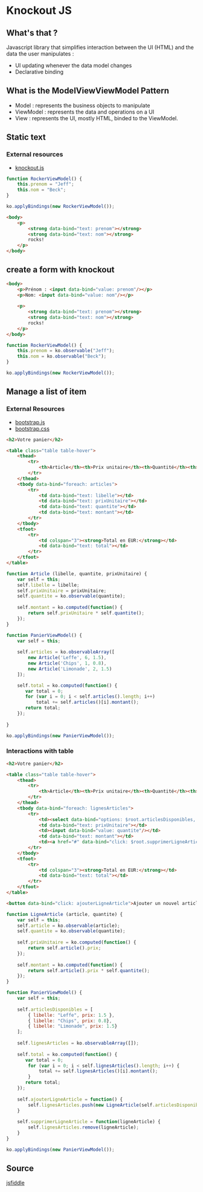 # Knockout JS

## What's that ?

Javascript library that simplifies interaction between the UI (HTML) and the data the user manipulates :
* UI updating whenever the data model changes
* Declarative binding

## What is the ModelViewViewModel Pattern

* Model : represents the business objects to manipulate
* ViewModel : represents the data and operations on a UI
* View : represents the UI, mostly HTML, binded to the ViewModel.


## Static text

### External resources

* [knockout.js](http://knockoutjs.com/downloads/knockout-2.2.1.js)

```javascript
function RockerViewModel() {
    this.prenom = "Jeff";
    this.nom = "Beck";
}

ko.applyBindings(new RockerViewModel());
```

```html
<body>
    <p>
        <strong data-bind="text: prenom"></strong> 
        <strong data-bind="text: nom"></strong>
        rocks!
    </p>
</body>

```

## create a form with knockout

```html
<body>
    <p>Prénom : <input data-bind="value: prenom"/></p>
    <p>Nom: <input data-bind="value: nom"/></p>
    
    <p>
        <strong data-bind="text: prenom"></strong>
        <strong data-bind="text: nom"></strong>
        rocks!
    </p>
</body>
```

```javascript
function RockerViewModel() {
    this.prenom = ko.observable("Jeff");
    this.nom = ko.observable("Beck");
}

ko.applyBindings(new RockerViewModel());
```

## Manage a list of item

### External Resources
* [bootstrap.js](http://twitter.github.io/bootstrap/assets/js/bootstrap.js)
* [bootstrap.css](http://twitter.github.io/bootstrap/assets/css/bootstrap.css)


```html
<h2>Votre panier</h2>

<table class="table table-hover">
    <thead>
        <tr>
            <th>Article</th><th>Prix unitaire</th><th>Quantité</th><th>Montant</th>
        </tr>
    </thead>
    <tbody data-bind="foreach: articles">
        <tr>
            <td data-bind="text: libelle"></td>
            <td data-bind="text: prixUnitaire"></td>
            <td data-bind="text: quantite"></td>
            <td data-bind="text: montant"></td>
        </tr>
    </tbody>
    <tfoot>
        <tr>
            <td colspan="3"><strong>Total en EUR:</strong></td>
            <td data-bind="text: total"></td>
        </tr>
    </tfoot>
</table>
```

```javascript
function Article (libelle, quantite, prixUnitaire) {
    var self = this;
    self.libelle = libelle;
    self.prixUnitaire = prixUnitaire;    
    self.quantite = ko.observable(quantite);
    
    self.montant = ko.computed(function() {
        return self.prixUnitaire * self.quantite();
    });
}

function PanierViewModel() {
    var self = this;
    
    self.articles = ko.observableArray([
        new Article('Leffe', 6, 1.5),
        new Article('Chips', 1, 0.8),
        new Article('Limonade', 2, 1.5)
    ]);

    self.total = ko.computed(function() {
       var total = 0;
       for (var i = 0; i < self.articles().length; i++)
           total += self.articles()[i].montant();
       return total;
    });
    
}

ko.applyBindings(new PanierViewModel());
```

### Interactions with table

```html
<h2>Votre panier</h2>

<table class="table table-hover">
    <thead>
        <tr>
            <th>Article</th><th>Prix unitaire</th><th>Quantité</th><th>Montant en EUR</th><th></th>
        </tr>
    </thead>
    <tbody data-bind="foreach: lignesArticles">
        <tr>
            <td><select data-bind="options: $root.articlesDisponibles, value: article, optionsText: 'libelle'"></select></td>
            <td data-bind="text: prixUnitaire"></td>
            <td><input data-bind="value: quantite"/></td>
            <td data-bind="text: montant"></td>
            <td><a href="#" data-bind="click: $root.supprimerLigneArticle"><li class="icon-remove"></li></a></td>
        </tr>
    </tbody>
    <tfoot>
        <tr>
            <td colspan="3"><strong>Total en EUR:</strong></td>
            <td data-bind="text: total"></td>
        </tr>
    </tfoot>
</table>

<button data-bind="click: ajouterLigneArticle">Ajouter un nouvel article</button>
```

```javascript
function LigneArticle (article, quantite) {
    var self = this;
    self.article = ko.observable(article);
    self.quantite = ko.observable(quantite);
    
    self.prixUnitaire = ko.computed(function() {
        return self.article().prix;
    });  
    
    self.montant = ko.computed(function() {
        return self.article().prix * self.quantite();
    });
}

function PanierViewModel() {
    var self = this;
    
    self.articlesDisponibles = [ 
        { libelle: "Leffe", prix: 1.5 },
        { libelle: "Chips", prix: 0.8},
        { libelle: "Limonade", prix: 1.5}
    ];
    
    self.lignesArticles = ko.observableArray([]);
    
    self.total = ko.computed(function() {
       var total = 0;
        for (var i = 0; i < self.lignesArticles().length; i++) {
            total += self.lignesArticles()[i].montant();
        }
       return total;
    });
    
    self.ajouterLigneArticle = function() {
        self.lignesArticles.push(new LigneArticle(self.articlesDisponibles[0], 1));
    }
    
    self.supprimerLigneArticle = function(ligneArticle) {
        self.lignesArticles.remove(ligneArticle);
    }
}

ko.applyBindings(new PanierViewModel());
```

## Source

[jsfiddle](http://jsfiddle.net/fut49/)


